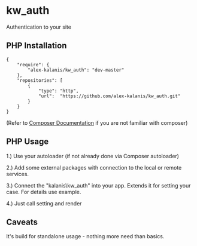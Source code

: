 # kw_auth

Authentication to your site

## PHP Installation

```
{
    "require": {
        "alex-kalanis/kw_auth": "dev-master"
    },
    "repositories": [
        {
            "type": "http",
            "url":  "https://github.com/alex-kalanis/kw_auth.git"
        }
    }
}
```

(Refer to [Composer Documentation](https://github.com/composer/composer/blob/master/doc/00-intro.md#introduction) if you are not
familiar with composer)


## PHP Usage

1.) Use your autoloader (if not already done via Composer autoloader)

2.) Add some external packages with connection to the local or remote services.

3.) Connect the "kalanis\kw_auth" into your app. Extends it for setting your case. For details use example.

4.) Just call setting and render

## Caveats

It's build for standalone usage - nothing more need than basics.

